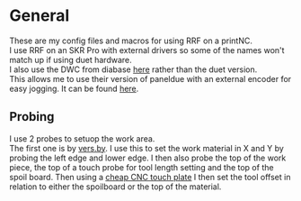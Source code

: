 # General

These are my config files and macros for using RRF on a printNC.  
I use RRF on an SKR Pro with external drivers so some of the names won't match up if using duet hardware.  
I also use the DWC from diabase [here](https://github.com/diabase/H-Series-Web-Control/tree/v3.3-dev) rather than the duet version.  
This allows me to use their version of paneldue with an external encoder for easy jogging. It can be found [here](https://github.com/diabase/H-Series-Pendant-Firmware).  

## Probing

I use 2 probes to setuop the work area.  
The first one is by [vers.by](https://vers.by/en/touch-probes/9-vers-pr.html). I use this to set the work material in X and Y by probing the left edge and lower edge. I then also probe the top of the work piece, the top of a touch probe for tool length setting and the top of the spoil board.  Then using a [cheap CNC touch plate](https://www.amazon.co.uk/s?k=cnc+touch+plate&crid=3I26WX6WAUHBO&sprefix=cnc+touch%2Caps%2C179&ref=nb_sb_ss_ts-doa-p_2_9) I then set the tool offset in relation to either the spoilboard or the top of the material.  